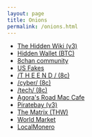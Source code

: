 ```yaml
---
layout: page
title: Onions
permalink: /onions.html
---
```

<ul>
    <li><a href="http://zqktlwiuavvvqqt4ybvgvi7tyo4hjl5xgfuvpdf6otjiycgwqbym2qad.onion/wiki/index.php/Main_Page">The Hidden Wiki (v3)</a></li>
    <li><a href="http://d46a7ehxj6d6f2cf4hi3b424uzywno24c7qtnvdvwsah5qpogewoeqid.onion">Hidden Wallet (BTC)</a></li>
    <li><a href="http://4usoivrpy52lmc4mgn2h34cmfiltslesthr56yttv2pxudd3dapqciyd.onion/">8chan community</a></li>
    <li><a href="http://7wsvq2aw5ypduujgcn2zauq7sor2kqrqidguwwtersivfa6xcmdtaayd.onion/index.php">US Fakes</a></li>
    <li><a href="http://theendgtso35ir6ngdtyhgtjhhbbprmkzl74gt5nyeu3ocr34sfa67yd.onion/">/T H E E N D / (8c)</a></li>
    <li><a href="http://tew7tfz7dvv4tsom45z2wseql7kwfxnc77btftzssaskdw22oa5ckbqd.onion/cyber/">/cyber/ (8c)</a></li>
    <li><a href="http://4usoivrpy52lmc4mgn2h34cmfiltslesthr56yttv2pxudd3dapqciyd.onion/tech/">/tech/ (8c)</a></li>
    <li><a href="https://forum.agoraroad.com/index.php">Agora's Road Mac Cafe</a></li>
    <li><a href="http://piratebayo3klnzokct3wt5yyxb2vpebbuyjl7m623iaxmqhsd52coid.onion">Piratebay (v3)</a></li>
    <li><a href="http://zqktlwiuavvvqqt4ybvgvi7tyo4hjl5xgfuvpdf6otjiycgwqbym2qad.onion/wiki/The_Matrix">The Matrix (THW)</a></li>
    <li><a href="http://worldehc62cgugrgj7oc76tcna45fme47oqjrei4d4aa7xorw7fyvcyd.onion/login">World Market</a></li>
    <li><a href="http://nehdddktmhvqklsnkjqcbpmb63htee2iznpcbs5tgzctipxykpj6yrid.onion/">LocalMonero</a></li>
</ul>